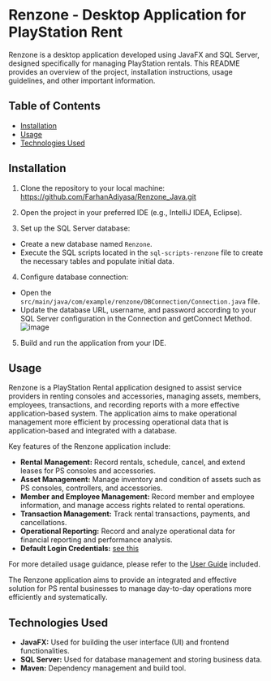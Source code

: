 # Renzone - Desktop Application for PlayStation Rent

Renzone is a desktop application developed using JavaFX and SQL Server, designed specifically for managing PlayStation rentals. This README provides an overview of the project, installation instructions, usage guidelines, and other important information.

## Table of Contents

- [Installation](#installation)
- [Usage](#usage)
- [Technologies Used](#technologies-used)

## Installation

1. Clone the repository to your local machine: https://github.com/FarhanAdiyasa/Renzone_Java.git

2. Open the project in your preferred IDE (e.g., IntelliJ IDEA, Eclipse).

3. Set up the SQL Server database:
- Create a new database named `Renzone`.
- Execute the SQL scripts located in the `sql-scripts-renzone` file to create the necessary tables and populate initial data.

4. Configure database connection:
- Open the `src/main/java/com/example/renzone/DBConnection/Connection.java` file.
- Update the database URL, username, and password according to your SQL Server configuration in the Connection and getConnect Method.
  ![image](https://github.com/FarhanAdiyasa/Renzone_Java/assets/119157451/a8812ac5-58af-46f8-9a87-9ace6b49690c)


5. Build and run the application from your IDE.

## Usage

Renzone is a PlayStation Rental application designed to assist service providers in renting consoles and accessories, managing assets, members, employees, transactions, and recording reports with a more effective application-based system. The application aims to make operational management more efficient by processing operational data that is application-based and integrated with a database.

Key features of the Renzone application include:

- **Rental Management:** Record rentals, schedule, cancel, and extend leases for PS consoles and accessories.
- **Asset Management:** Manage inventory and condition of assets such as PS consoles, controllers, and accessories.
- **Member and Employee Management:** Record member and employee information, and manage access rights related to rental operations.
- **Transaction Management:** Track rental transactions, payments, and cancellations.
- **Operational Reporting:** Record and analyze operational data for financial reporting and performance analysis.
- **Default Login Credentials:** [see this](DEFAULT-LOGIN-RENZONE.txt)

For more detailed usage guidance, please refer to the [User Guide](UserGuide.pdf) included.

The Renzone application aims to provide an integrated and effective solution for PS rental businesses to manage day-to-day operations more efficiently and systematically.

## Technologies Used

- **JavaFX:** Used for building the user interface (UI) and frontend functionalities.
- **SQL Server:** Used for database management and storing business data.
- **Maven:** Dependency management and build tool.
